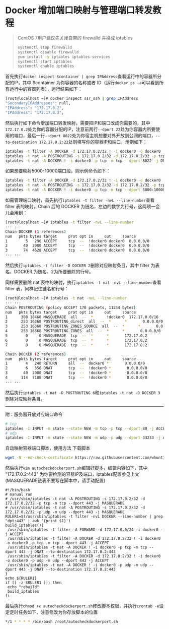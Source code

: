 # Docker 增加端口映射与管理端口转发教程

> CentOS 7用户建议先关闭自带的 firewalld 并换成 iptables   
> ```bash
> systemctl stop firewalld
> systemctl disable firewalld
> yum install -y iptables iptables-services
> systemctl start iptables
> systemctl enable iptables
> ```

首先执行`docker inspect $container | grep IPAddress`查看运行中的容器所分配的IP，其中 $container 为你容器的名称或者 ID（运行`docker ps -a`可以看到所有运行中的容器列表），运行结果如下：
```bash
[root@localhost ~]# docker inspect ssr_ssh | grep IPAddress
"SecondaryIPAddresses": null,
"IPAddress": "172.17.0.2",
"IPAddress": "172.17.0.2",
```
然后执行如下命令增加端口转发映射，需要把IP和端口改成你需要的，其中`172.17.0.2`处为你的容器分配的IP，注意前两行`--dport 22`处为你容器内所要使用的端口，最后一行`--dport 8022`处为你宿主机想要对外开放到公网的端口，`--to-destination 172.17.0.2:22`处则填写你的容器IP和端口，示例如下：
```bash
iptables -t filter -A DOCKER -d 172.17.0.2/32 ! -i docker0 -o docker0 -p tcp -m tcp --dport 22 -j ACCEPT
iptables -t nat -A POSTROUTING -s 172.17.0.2/32 -d 172.17.0.2/32 -p tcp -m tcp --dport 22 -j MASQUERADE
iptables -t nat -A DOCKER ! -i docker0 -p tcp -m tcp --dport 8022 -j DNAT --to-destination 172.17.0.2:22
```
如果想要映射5000-10000端口段，则示例命令如下：
```bash
iptables -t filter -A DOCKER -d 172.17.0.2/32 ! -i docker0 -o docker0 -p tcp -m tcp --dport 5000:10000 -j ACCEPT
iptables -t nat -A POSTROUTING -s 172.17.0.2/32 -d 172.17.0.2/32 -p tcp -m tcp --dport 5000:10000 -j MASQUERADE
iptables -t nat -A DOCKER ! -i docker0 -p tcp -m tcp --dport 5000:10000 -j DNAT --to-destination 172.17.0.2:5000-10000
```
如需管理端口映射，首先执行`iptables -t filter -nvL --line-number`查看 filter 表的映射，Chain 后的 DOCKER 为链名，左边的数字为行号，这两项一会儿会用到：
```bash
[root@localhost ~]# iptables -t filter -nvL --line-number
··· ···
Chain DOCKER (1 references)
num   pkts bytes target     prot opt in     out     source               destination         
1        5   296 ACCEPT     tcp  --  !docker0 docker0  0.0.0.0/0            172.17.0.2           tcp dpt:22
2       40  2080 ACCEPT     tcp  --  !docker0 docker0  0.0.0.0/0            172.17.0.2           tcp dpt:543
3       74  4628 ACCEPT     tcp  --  !docker0 docker0  0.0.0.0/0            172.17.0.2           tcp dpt:443
··· ···
```
然后执行`iptables -t filter -D DOCKER 2`删除对应映射条目，其中 filter 为表名，DOCKER 为链名，2为所要删除的行号。   
   
同样需要删除 nat 表中的映射，执行`iptables -t nat -nvL --line-number`查看 filter 表，同样记住链名和行号：
```bash
[root@localhost ~]# iptables -t nat -nvL --line-number
··· ···
Chain POSTROUTING (policy ACCEPT 170 packets, 11244 bytes)
num   pkts bytes target     prot opt in     out     source               destination         
1      308 18460 MASQUERADE  all  --  *      !docker0  172.17.0.0/16        0.0.0.0/0           
2      253 16368 POSTROUTING_direct  all  --  *      *       0.0.0.0/0            0.0.0.0/0           
3      253 16368 POSTROUTING_ZONES_SOURCE  all  --  *      *       0.0.0.0/0            0.0.0.0/0           
4      253 16368 POSTROUTING_ZONES  all  --  *      *       0.0.0.0/0            0.0.0.0/0           
5        0     0 MASQUERADE  tcp  --  *      *       172.17.0.2           172.17.0.2           tcp dpt:22
6        0     0 MASQUERADE  tcp  --  *      *       172.17.0.2           172.17.0.2           tcp dpt:543
7        0     0 MASQUERADE  tcp  --  *      *       172.17.0.2           172.17.0.2           tcp dpt:443

Chain DOCKER (2 references)
num   pkts bytes target     prot opt in     out     source               destination         
1        4   240 RETURN     all  --  docker0 *       0.0.0.0/0            0.0.0.0/0           
2        6   356 DNAT       tcp  --  !docker0 *       0.0.0.0/0            0.0.0.0/0            tcp dpt:444 to:172.17.0.2:22
3       40  2080 DNAT       tcp  --  !docker0 *       0.0.0.0/0            0.0.0.0/0            tcp dpt:543 to:172.17.0.2:543
4      114  7188 DNAT       tcp  --  !docker0 *       0.0.0.0/0            0.0.0.0/0            tcp dpt:443 to:172.17.0.2:443
··· ···
```
然后执行`iptables -t nat -D POSTROUTING 6`和`iptables -t nat -D DOCKER 3`删除对应映射条目。 

---------

附：服务器开放对应端口命令
```bash
# tcp
iptables -I INPUT -m state --state NEW -m tcp -p tcp --dport 80 -j ACCEPT
# udp
iptables -I INPUT -m state --state NEW -m udp -p udp --dport 33233 -j ACCEPT
```
自动映射容器端口脚本，使用方法
下载脚本
```bash
wget -N --no-check-certificate https://raw.githubusercontent.com/whunt1/docker_manage_port/master/autocheckdockerport.sh
```
然后执行`vim autocheckdockerport.sh`编辑好脚本，编辑内容如下，其中 "172.17.0.2:443" 为你要检测的容器IP及端口，iptables配置参见上文(MASQUERADE链表不要写在脚本中，请手动配置)
```
#!/bin/bash
# manual run
# /usr/sbin/iptables -t nat -A POSTROUTING -s 172.17.0.2/32 -d 172.17.0.2/32 -p tcp -m tcp --dport 443 -j MASQUERADE
# /usr/sbin/iptables -t nat -A POSTROUTING -s 172.17.0.2/32 -d 172.17.0.2/32 -p udp -m udp --dport 443 -j MASQUERADE
RULER1=$(/usr/sbin/iptables -t filter -nvL DOCKER --line-number | grep "dpt:443" | awk '{print $1}')
build_iptables(){
 /usr/sbin/iptables -t filter -A FORWARD -d 172.17.0.0/24 -i docker0 -j ACCEPT
 /usr/sbin/iptables -t filter -A DOCKER -d 172.17.0.2/32 ! -i docker0 -o docker0 -p tcp -m tcp --dport 443 -j ACCEPT
 /usr/sbin/iptables -t nat -A DOCKER ! -i docker0 -p tcp -m tcp --dport 443 -j DNAT --to-destination 172.17.0.2:443
 /usr/sbin/iptables -t filter -A DOCKER -d 172.17.0.2/32 ! -i docker0 -o docker0 -p udp -m udp --dport 443 -j ACCEPT
 /usr/sbin/iptables -t nat -A DOCKER ! -i docker0 -p udp -m udp --dport 443 -j DNAT --to-destination 172.17.0.2:443
}
echo ${RULER1}
if [[ -z $RULER1 ]]; then
 echo "rebuild"
 build_iptables
fi 
```
最后执行`chmod +x autocheckdockerport.sh`修改脚本权限，并执行`crontab -e`设定定时任务如下，注意修改为你存放脚本的位置
```bash
*/1 * * * * /bin/bash /root/autocheckdockerport.sh
```
